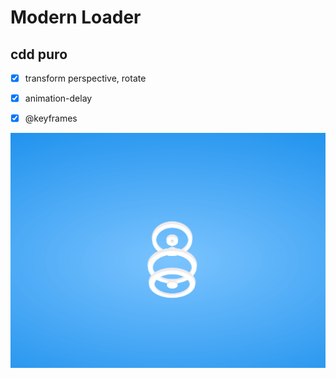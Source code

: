 # Modern Loader
## cdd puro

- [x] transform perspective, rotate
- [x] animation-delay
- [x] @keyframes


![loader](https://raw.githubusercontent.com/diegobaena89/CSS30Days/main/27Day%20-%20Modern%20Loader/loader.gif)
